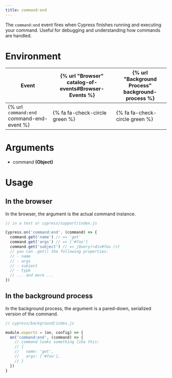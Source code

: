```yaml
---
title: command:end
---
```


The `command:end` event fires when Cypress finishes running and executing your command. Useful for debugging and understanding how commands are handled.

# Environment

Event | {% url "Browser" catalog-of-events#Browser-Events %} | {% url "Background Process" background-process %}
--- | --- | ---
{% url `command:end` command-end-event %} | {% fa fa-check-circle green %} | {% fa fa-check-circle green %}

# Arguments

* command **(Object)**

# Usage

## In the browser

In the browser, the argument is the actual command instance.

```javascript
// in a test or cypress/support/index.js

Cypress.on('command:end', (command) => {
  command.get('name') // => 'get'
  command.get('args') // => ['#foo']
  command.get('subject') // => jQuery(<div#foo />)
  // you can .get() the following properties:
  // - name
  // - args
  // - subject
  // - type
  // ... and more ...
})
```

## In the background process

In the background process, the argument is a pared-down, serialized version of the command.

```javascript
// cypress/background/index.js

module.exports = (on, config) => {
  on('command:end', (command) => {
    // command looks something like this:
    // {
    //   name: 'get',
    //   args: ['#foo'],
    // }
  })
}
```

